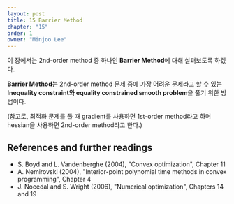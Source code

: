 ```yaml
---
layout: post
title: 15 Barrier Method
chapter: "15"
order: 1
owner: "Minjoo Lee"
---
```

이 장에서는 2nd-order method 중 하나인 **Barrier Method**에 대해 살펴보도록 하겠다.

**Barrier Method**는 2nd-order method 문제 중에 가장 어려운 문제라고 할 수 있는 **Inequality constraint와 equality constrained smooth problem**을 풀기 위한 방법이다.

(참고로, 최적화 문제를 풀 때 gradient를 사용하면 1st-order method라고 하며 hessian을 사용하면 2nd-order method라고 한다.)

## References and further readings
* S. Boyd and L. Vandenberghe (2004), "Convex optimization", Chapter 11
* A. Nemirovski (2004), "Interior-point polynomial time methods in convex programming", Chapter 4
* J. Nocedal and S. Wright (2006), "Numerical optimization", Chapters 14 and 19